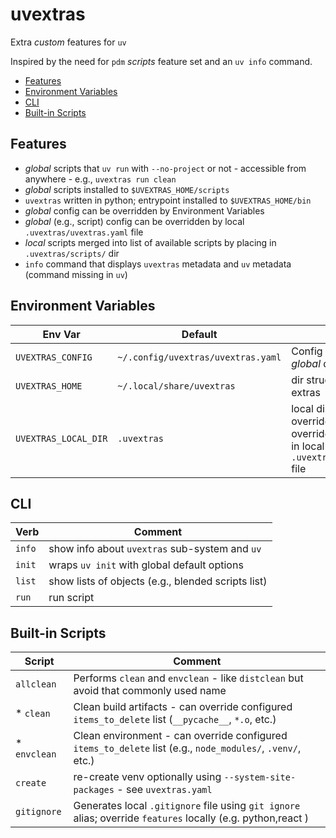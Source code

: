 # uvextras

Extra _custom_ features for `uv`

Inspired by the need for `pdm` _scripts_ feature set and an `uv info` command.

* [Features](#features)
* [Environment Variables](#environment-variables)
* [CLI](#cli)
* [Built-in Scripts](#built-in-scripts)

## Features

* _global_ scripts that `uv run` with `--no-project` or not - accessible from anywhere - e.g., `uvextras run clean`
* _global_ scripts installed to `$UVEXTRAS_HOME/scripts`
* `uvextras` written in python; entrypoint installed to `$UVEXTRAS_HOME/bin`
* _global_ config can be overridden by Environment Variables
* _global_ (e.g., script) config can be overridden by local `.uvextras/uvextras.yaml` file
* _local_ scripts merged into list of available scripts by placing in `.uvextras/scripts/` dir
* `info` command that displays `uvextras` metadata and `uv` metadata (command missing in `uv`)


## Environment Variables

| Env Var | Default | Comment |
| --- | --- | --- |
| `UVEXTRAS_CONFIG` | `~/.config/uvextras/uvextras.yaml` | Config _extras_ features; _global_ defaults |
| `UVEXTRAS_HOME` | `~/.local/share/uvextras` | dir structure containing extras |
| `UVEXTRAS_LOCAL_DIR` | `.uvextras` | local dir containing overrides / additions; override parts of config in local `.uvextras/uvextras.yaml` file |


## CLI

| Verb | Comment |
| --- | --- |
| `info` | show info about `uvextras` sub-system and `uv` |
| `init` | wraps `uv init` with global default options |
| `list` | show lists of objects (e.g., blended scripts list) |
| `run` | run script |


## Built-in Scripts

| Script | Comment |
| --- | --- |
| `allclean` | Performs `clean` and `envclean` - like `distclean` but avoid that commonly used name |
| *  `clean` | Clean build artifacts - can override configured `items_to_delete` list (`__pycache__`, `*.o`, etc.) |
| *  `envclean` | Clean environment - can override configured `items_to_delete` list (e.g., `node_modules/`, `.venv/`, etc.) |
| `create` | re-create venv optionally using `--system-site-packages`  - see `uvextras.yaml` |
| `gitignore` | Generates local `.gitignore` file using `git ignore` alias; override `features` locally (e.g. python,react ) |
